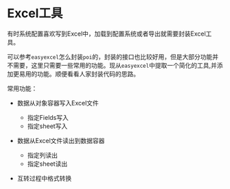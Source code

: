 # Excel工具

有时系统配置喜欢写到Excel中，加载到配置系统或者导出就需要封装Excel工具。

可以参考`easyexcel`怎么封装`poi`的，封装的接口也比较好用，但是大部分功能并不需要，这里只需要一些常用的功能。现从`easyexcel`中提取一个简化的工具,并添加更易用的功能。顺便看看人家封装代码的思路。

常用功能：

+ 数据从对象容器写入Excel文件

  + 指定Fields写入
  + 指定sheet写入

+ 数据从Excel文件读出到数据容器

  + 指定列读出
  + 指定sheet读出

+ 互转过程中格式转换

  